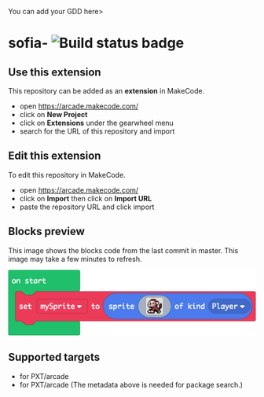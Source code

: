You can add your GDD here>

# sofia- ![Build status badge](https://github.com/sofiasoldatovich/sofia-/workflows/MakeCode/badge.svg)



## Use this extension

This repository can be added as an **extension** in MakeCode.

* open https://arcade.makecode.com/
* click on **New Project**
* click on **Extensions** under the gearwheel menu
* search for the URL of this repository and import

## Edit this extension

To edit this repository in MakeCode.

* open https://arcade.makecode.com/
* click on **Import** then click on **Import URL**
* paste the repository URL and click import

## Blocks preview

This image shows the blocks code from the last commit in master.
This image may take a few minutes to refresh.

![A rendered view of the blocks](https://github.com/sofiasoldatovich/sofia-/raw/master/.makecode/blocks.png)

## Supported targets

* for PXT/arcade
* for PXT/arcade
(The metadata above is needed for package search.)

